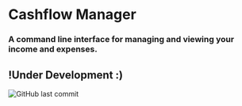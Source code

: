 # Cashflow Manager

### A command line interface for managing and viewing your income and expenses.

## !Under Development :)

 ![GitHub last commit](https://img.shields.io/github/last-commit/DeeAnnEye/cashflow)